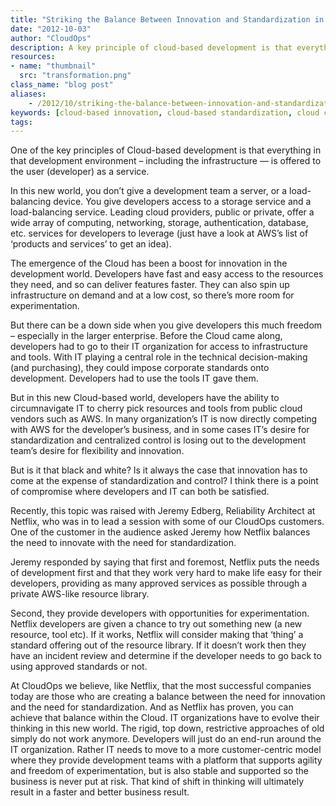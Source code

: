 ```yaml
---
title: "Striking the Balance Between Innovation and Standardization in Cloud-Based Development"
date: "2012-10-03"
author: "CloudOps"
description: A key principle of cloud-based development is that everything in that development environment – including infra — is offered as a service.
resources:
- name: "thumbnail"
  src: "transformation.png"
class_name: "blog post"
aliases:
    - /2012/10/striking-the-balance-between-innovation-and-standardization-in-cloud-based-development/
keywords: [cloud-based innovation, cloud-based standardization, cloud computing, cloud development]
tags:
---
```


<p>One of the key principles of Cloud-based development is that everything in that development environment – including the infrastructure — is offered to the user (developer) as a service.</p><p>In this new world, you don’t give a development team a server, or a load-balancing device. You give developers access to a storage service and a load-balancing service. Leading cloud providers, public or private, offer a wide array of computing, networking, storage, authentication, database, etc. services for developers to leverage (just have a look at AWS’s list of ‘products and services’ to get an idea).</p><p>The emergence of the Cloud has been a boost for innovation in the development world. Developers have fast and easy access to the resources they need, and so can deliver features faster. They can also spin up infrastructure on demand and at a low cost, so there’s more room for experimentation.</p><p>But there can be a down side when you give developers this much freedom – especially in the larger enterprise. Before the Cloud came along, developers had to go to their IT organization for access to infrastructure and tools. With IT playing a central role in the technical decision-making (and purchasing), they could impose corporate standards onto development. Developers had to use the tools IT gave them.</p><p>But in this new Cloud-based world, developers have the ability to circumnavigate IT to cherry pick resources and tools from public cloud vendors such as AWS. In many organization’s IT is now directly competing with AWS for the developer’s business, and in some cases IT’s desire for standardization and centralized control is losing out to the development team’s desire for flexibility and innovation.</p><p>But is it that black and white? Is it always the case that innovation has to come at the expense of standardization and control? I think there is a point of compromise where developers and IT can both be satisfied.</p><p>Recently, this topic was raised with Jeremy Edberg, Reliability Architect at Netflix, who was in to lead a session with some of our CloudOps customers. One of the customer in the audience asked Jeremy how Netflix balances the need to innovate with the need for standardization.</p><p>Jeremy responded by saying that first and foremost, Netflix puts the needs of development first and that they work very hard to make life easy for their developers, providing as many approved services as possible through a private AWS-like resource library.</p><p>Second, they provide developers with opportunities for experimentation. Netflix developers are given a chance to try out something new (a new resource, tool etc). If it works, Netflix will consider making that ‘thing’ a standard offering out of the resource library. If it doesn’t work then they have an incident review and determine if the developer needs to go back to using approved standards or not.</p><p>At CloudOps we believe, like Netflix, that the most successful companies today are those who are creating a balance between the need for innovation and the need for standardization. And as Netflix has proven, you can achieve that balance within the Cloud. IT organizations have to evolve their thinking in this new world. The rigid, top down, restrictive approaches of old simply do not work anymore. Developers will just do an end-run around the IT organization. Rather IT needs to move to a more customer-centric model where they provide development teams with a platform that supports agility and freedom of experimentation, but is also stable and supported so the business is never put at risk. That kind of shift in thinking will ultimately result in a faster and better business result.</p>